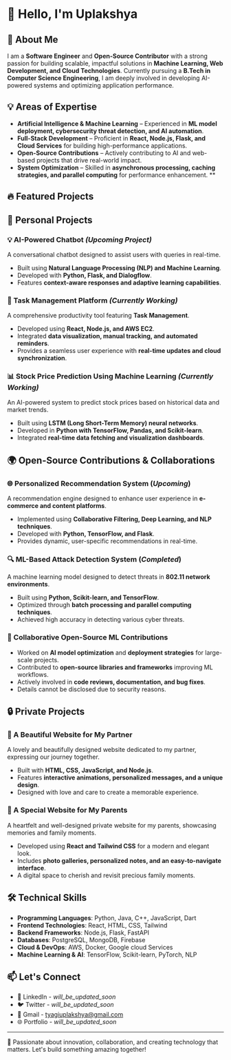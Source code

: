 # 👋 Hello, I'm Uplakshya

## 🚀 About Me
I am a **Software Engineer** and **Open-Source Contributor** with a strong passion for building scalable, impactful solutions in **Machine Learning, Web Development, and Cloud Technologies**. Currently pursuing a **B.Tech in Computer Science Engineering**, I am deeply involved in developing AI-powered systems and optimizing application performance.

## 💡 Areas of Expertise
- **Artificial Intelligence & Machine Learning** – Experienced in **ML model deployment, cybersecurity threat detection, and AI automation**.
- **Full-Stack Development** – Proficient in **React, Node.js, Flask, and Cloud Services** for building high-performance applications.
- **Open-Source Contributions** – Actively contributing to AI and web-based projects that drive real-world impact.
- **System Optimization** – Skilled in **asynchronous processing, caching strategies, and parallel computing** for performance enhancement.
**
## 🔥 **Featured Projects**

## 🔖 Personal Projects

### 💡 AI-Powered Chatbot  _(Upcoming Project)_
A conversational chatbot designed to assist users with queries in real-time.
- Built using **Natural Language Processing (NLP) and Machine Learning**.
- Developed with **Python, Flask, and Dialogflow**.
- Features **context-aware responses and adaptive learning capabilities**.

### 🚀 Task Management Platform _(Currently Working)_
A comprehensive productivity tool featuring **Task Management**.
- Developed using **React, Node.js, and AWS EC2**.
- Integrated **data visualization, manual tracking, and automated reminders**.
- Provides a seamless user experience with **real-time updates and cloud synchronization**.

### 📊 Stock Price Prediction Using Machine Learning _(Currently Working)_
An AI-powered system to predict stock prices based on historical data and market trends.
- Built using **LSTM (Long Short-Term Memory) neural networks**.
- Developed in **Python with TensorFlow, Pandas, and Scikit-learn**.
- Integrated **real-time data fetching and visualization dashboards**.

## 🌍 Open-Source Contributions & Collaborations

### 🌐 Personalized Recommendation System (_Upcoming_)
A recommendation engine designed to enhance user experience in **e-commerce and content platforms**.
- Implemented using **Collaborative Filtering, Deep Learning, and NLP techniques**.
- Developed with **Python, TensorFlow, and Flask**.
- Provides dynamic, user-specific recommendations in real-time.
### 🔍 ML-Based Attack Detection System (_Completed_)
A machine learning model designed to detect threats in **802.11 network environments**.
- Built using **Python, Scikit-learn, and TensorFlow**.
- Optimized through **batch processing and parallel computing techniques**.
- Achieved high accuracy in detecting various cyber threats.

### 🤝 Collaborative Open-Source ML Contributions
- Worked on **AI model optimization** and **deployment strategies** for large-scale projects.
- Contributed to **open-source libraries and frameworks** improving ML workflows.
- Actively involved in **code reviews, documentation, and bug fixes**.
- Details cannot be disclosed due to security reasons.
  
## 🔒 Private Projects
### 💖 A Beautiful Website for My Partner
A lovely and beautifully designed website dedicated to my partner, expressing our journey together.
- Built with **HTML, CSS, JavaScript, and Node.js**.
- Features **interactive animations, personalized messages, and a unique design**.
- Designed with love and care to create a memorable experience.

### 🏡 A Special Website for My Parents
A heartfelt and well-designed private website for my parents, showcasing memories and family moments.
- Developed using **React and Tailwind CSS** for a modern and elegant look.
- Includes **photo galleries, personalized notes, and an easy-to-navigate interface**.
- A digital space to cherish and revisit precious family moments.

## 🛠️ Technical Skills
- **Programming Languages**: Python, Java, C++, JavaScript, Dart
- **Frontend Technologies**: React, HTML, CSS, Tailwind
- **Backend Frameworks**: Node.js, Flask, FastAPI
- **Databases**: PostgreSQL, MongoDB, Firebase
- **Cloud & DevOps**: AWS, Docker, Google cloud Services
- **Machine Learning & AI**: TensorFlow, Scikit-learn, PyTorch, NLP

## 📫 Let's Connect
- 🔗 LinkedIn - _will_be_updated_soon_
- 🐦 Twitter - _will_be_updated_soon_
- 📧 Gmail - tyagiuplakshya@gmail.com
- 🌐 Portfolio - _will_be_updated_soon_

---
🚀 Passionate about innovation, collaboration, and creating technology that matters. Let's build something amazing together!
